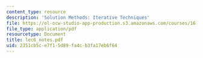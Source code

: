 ```yaml
---
content_type: resource
description: 'Solution Methods: Iterative Techniques'
file: https://ol-ocw-studio-app-production.s3.amazonaws.com/courses/16-920j-numerical-methods-for-partial-differential-equations-sma-5212-spring-2003/2351cb5ce7f15d89fa4cb3fa17eb6f64_lec6_notes.pdf
file_type: application/pdf
resourcetype: Document
title: lec6_notes.pdf
uid: 2351cb5c-e7f1-5d89-fa4c-b3fa17eb6f64
---
```

